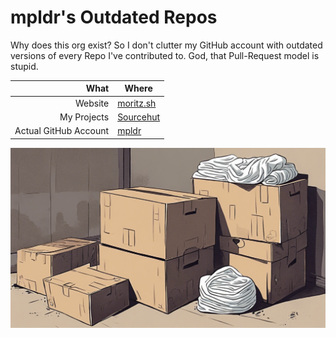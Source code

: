 # mpldr's Outdated Repos

Why does this org exist? So I don't clutter my GitHub account with outdated versions of every Repo I've contributed to. God, that Pull-Request model is stupid.

| What                  | Where                                 |
|----------------------:|---------------------------------------|
|               Website | [moritz.sh](https://moritz.sh)        |
|           My Projects | [Sourcehut](https://git.sr.ht/~mpldr) |
| Actual GitHub Account | [mpldr](https://github.com/mpldr)     |

![cover image](profile/cover.png)
